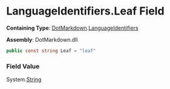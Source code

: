 # LanguageIdentifiers\.Leaf Field

**Containing Type**: [DotMarkdown](../../README.md)\.[LanguageIdentifiers](../README.md)

**Assembly**: DotMarkdown\.dll

```csharp
public const string Leaf = "leaf"
```

### Field Value

System\.[String](https://docs.microsoft.com/en-us/dotnet/api/system.string)